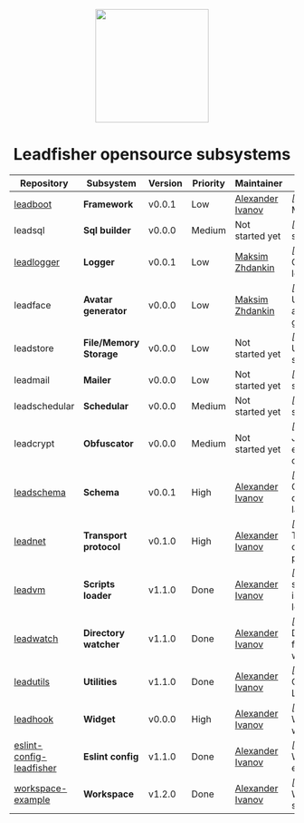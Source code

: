 <p align="center">
<image src="/profile/logo.svg" height="200px" />
</p>

<h1 align="center"> Leadfisher opensource subsystems </h1>

| Repository                             | Subsystem               | Version | Priority | Maintainer                     | Comments                                      |
| -------------------------------------- | ----------------------- | ------- | -------- | ------------------------------ | --------------------------------------------- |
| [leadboot][leadboot:git]               | **Framework**           | v0.0.1  | Low      | [Alexander Ivanov][sashapop10] | _[Node js]_ The Main gate                     |
| leadsql                                | **Sql builder**         | v0.0.0  | Medium   | Not started yet                | _[Node js]_ Sql safe builder                  |
| [leadlogger][leadlogger:git]           | **Logger**              | v0.0.1  | Low      | [Maksim Zhdankin][maksim]      | _[Node js]_ Console & File logger             |
| leadface                               | **Avatar generator**    | v0.0.0  | Low      | [Maksim Zhdankin][maksim]      | _[Node js]_ Unique svg avatar generator       |
| leadstore                              | **File/Memory Storage** | v0.0.0  | Low      | Not started yet                | _[Node js]_ Universal storage                 |
| leadmail                               | **Mailer**              | v0.0.0  | Low      | Not started yet                | _[Node js]_ Mail service                      |
| leadschedular                          | **Schedular**           | v0.0.0  | Medium   | Not started yet                | _[Node js]_ Task schedular                    |
| leadcrypt                              | **Obfuscator**          | v0.0.0  | Medium   | Not started yet                | _[Node js]_ JavaScript expression obfuscator  |
| [leadschema][leadschema:git]           | **Schema**              | v0.0.1  | High     | [Alexander Ivanov][sashapop10] | _[Node js]_ Contract definition language      |
| [leadnet][leadnet:git]                 | **Transport protocol**  | v0.1.0  | High     | [Alexander Ivanov][sashapop10] | _[Node js]_ Transport communication protocol  |
| [leadvm][leadvm:git]                   | **Scripts loader**      | v1.1.0  | Done     | [Alexander Ivanov][sashapop10] | _[Node js]_ V8 scripts isolation and loader   |
| [leadwatch][leadwatch:git]             | **Directory watcher**   | v1.1.0  | Done     | [Alexander Ivanov][sashapop10] | _[Node js]_ Directory & files updates watcher |
| [leadutils][leadutils:git]             | **Utilities**           | v1.1.0  | Done     | [Alexander Ivanov][sashapop10] | _[Node js]_ Common Library                    |
| [leadhook][leadhook:git]               | **Widget**              | v0.0.0  | High     | [Alexander Ivanov][sashapop10] | _[Svelte js]_ Widget for websites             |
| [eslint-config-leadfisher][eslint:git] | **Eslint config**       | v1.1.0  | Done     | [Alexander Ivanov][sashapop10] | _[Node js]_ Workspace eslint rules            |
| [workspace-example][workspace:git]     | **Workspace**           | v1.2.0  | Done     | [Alexander Ivanov][sashapop10] | _[Node js]_ Workspace starter-kit             |

[sashapop10]: https://github.com/sashapop10
[maksim]: https://github.com/RedMoth-svg

<!-- [widget:git]: https://github.com/LeadFisherSolutions/widget -->

[leadvm:git]: https://github.com/LeadFisherSolutions/leadvm
[leadnet:git]: https://github.com/LeadFisherSolutions/leadnet
[leadhook:git]: https://github.com/LeadFisherSolutions/leadhook
[leadboot:git]: https://github.com/LeadFisherSolutions/leadboot
[leadwatch:git]: https://github.com/LeadFisherSolutions/leadwatch
[leadutils:git]: https://github.com/LeadFisherSolutions/leadutils
[leadlogger:git]: https://github.com/LeadFisherSolutions/leadlogger
[leadschema:git]: https://github.com/LeadFisherSolutions/leadschema
[workspace:git]: https://github.com/LeadFisherSolutions/workspace-example
[eslint:git]: https://github.com/LeadFisherSolutions/eslint-config-leadfisher
